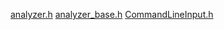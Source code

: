 [analyzer.h](/B-ParkingLLPs/analysis/include/analyzer.h.md)
[analyzer_base.h](/B-ParkingLLPs/analysis/include/analyzer_base.h.md)
[CommandLineInput.h](/B-ParkingLLPs/analysis/include/CommandLineInput.h.md)
